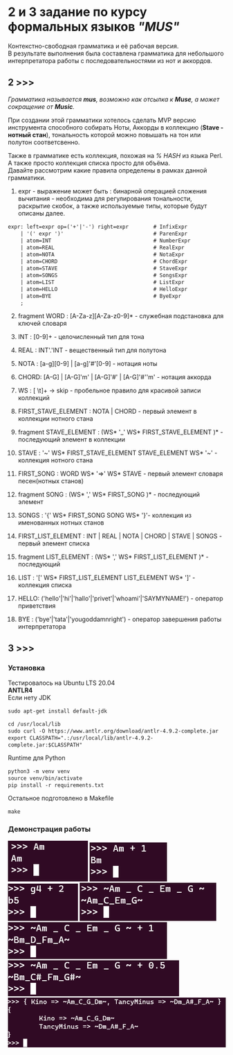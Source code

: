 # 2 и 3 задание по курсу формальных языков *"MUS"*
<p>
Контекстно-свободная грамматика и её рабочая версия.<br>
В результате выполнения была составлена грамматика для небольшого интерпретатора работы с последовательностями из нот и аккордов.
</p>

## 2 >>>
*Грамматика называется **mus**, возможно как отсылка к **Muse**, a может сокращение от **Music**.*

При создании этой грамматики хотелось сделать MVP версию инструмента способного собирать Ноты, Аккорды в коллекцию (**Stave - нотный стан**), тональность которой можно повышать на тон или полутон соответсвенно.

Также в грамматике есть коллекция, похожая на *\% HASH* из языка Perl.
А также просто коллекция списка просто для объёма.<br>
Давайте рассмотрим какие правила определены в рамках данной грамматики.

1. expr - выражение может быть : бинарной операцией сложения вычитания - необходима для регулирования тональности, раскрытие скобок, а также используемые типы, которые будут описаны далее.
```
expr: left=expr op=('+'|'-') right=expr        # InfixExpr
    | '(' expr ')'                             # ParenExpr 
    | atom=INT                                 # NumberExpr
    | atom=REAL                                # RealExpr
    | atom=NOTA                                # NotaExpr
    | atom=CHORD                               # ChordExpr
    | atom=STAVE                               # StaveExpr
    | atom=SONGS                               # SongsExpr
    | atom=LIST                                # ListExpr
    | atom=HELLO                               # HelloExpr
    | atom=BYE                                 # ByeExpr
    ; 
```
2. fragment WORD : [A-Za-z][A-Za-z0-9]* - служебная подстановка для ключей словаря
3. INT  : [0-9]+ - целочисленный тип для тона
4. REAL : INT'.'INT - вещественный тип для полутона
5. NOTA : [a-g][0-9] 
     | [a-g]'#'[0-9] - нотация ноты
6. CHORD: [A-G]
     | [A-G]'m'
     | [A-G]'#' 
     | [A-G]'#''m' - нотация аккорда
7. WS   : [ \t]+ -> skip  - пробельное правило для красивой записи коллекций
8. FIRST_STAVE_ELEMENT : NOTA | CHORD - первый элемент в коллекции нотного стана
9. fragment STAVE_ELEMENT : (WS* '_' WS* FIRST_STAVE_ELEMENT )* - последующий элемент в коллекции
10. STAVE : '~' WS* FIRST_STAVE_ELEMENT STAVE_ELEMENT WS* '~' - коллекция нотного стана

11. FIRST_SONG : WORD WS* '=>' WS* STAVE - первый элемент словаря песен(нотных станов)
12. fragment SONG : (WS* ',' WS* FIRST_SONG )* - последующий элемент
13. SONGS : '{' WS* FIRST_SONG SONG WS* '}'- коллекция из именованных нотных станов

14. FIRST_LIST_ELEMENT : INT | REAL | NOTA | CHORD | STAVE | SONGS - первый элемент списка
15. fragment LIST_ELEMENT : (WS* ',' WS* FIRST_LIST_ELEMENT )* - последующий
16. LIST : '[' WS* FIRST_LIST_ELEMENT LIST_ELEMENT WS* ']' - коллекция списка
17. HELLO: ('hello'|'hi'|'hallo'|'privet'|'whoami'|'SAYMYNAME!') - оператор приветствия
18. BYE  : ('bye'|'tata'|'yougoddamnright') - оператор завершения работы интерпретатора

## 3 >>>
### Установка
Тестировалось на Ubuntu LTS 20.04
<br>
**ANTLR4**<br>
Если нету JDK
```
sudo apt-get install default-jdk
```
```
cd /usr/local/lib
sudo curl -O https://www.antlr.org/download/antlr-4.9.2-complete.jar
export CLASSPATH=".:/usr/local/lib/antlr-4.9.2-complete.jar:$CLASSPATH"
```
Runtime для Python
```
python3 -m venv venv
source venv/bin/activate 
pip install -r requirements.txt
```
Остальное подготовлено в Makefile
```
make
```

### Демонстрация работы


![Alt text](pics/image.png)
![Alt text](pics/image-1.png)
![Alt text](pics/image-2.png)
![Alt text](pics/image-3.png)
![Alt text](pics/image-4.png)
![Alt text](pics/image-5.png)
![Alt text](pics/image-6.png)
